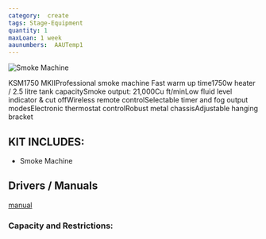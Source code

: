 ```yaml
---
category:  create
tags: Stage-Equipment
quantity: 1
maxLoan: 1 week
aaunumbers:  AAUTemp1
---
```

![Smoke Machine](../../ksm_dmx1750_hi.jpg)

KSM1750 MKIIProfessional smoke machine Fast warm up time1750w heater / 2.5 litre tank capacitySmoke output: 21,000Cu ft/minLow fluid level indicator & cut offWireless remote controlSelectable timer and fog output modesElectronic thermostat controlRobust metal chassisAdjustable hanging bracket
## KIT INCLUDES:
-  Smoke Machine

## Drivers / Manuals
[manual](/assets/files/ksm1750_mkii.pdf)



### Capacity and Restrictions:
